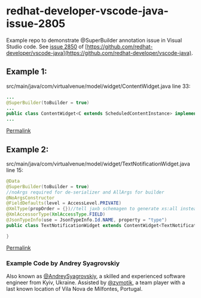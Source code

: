 # redhat-developer-vscode-java-issue-2805

Example repo to demonstrate @SuperBuilder annotation issue in Visual Studio code. See [issue 2850](https://github.com/redhat-developer/vscode-java/issues/2805) of [https://github.com/redhat-developer/vscode-java](https://github.com/redhat-developer/vscode-java).

## Example 1:
src/main/java/com/virtualvenue/model/widget/ContentWidget.java line 33:

```java
...
@SuperBuilder(toBuilder = true)
...
public class ContentWidget<C extends ScheduledContentInstance> implements WithUniqueID<ContentWidget<C>>, AssetUser {
...
```

[Permalink](https://github.com/zymotik/redhat-developer-vscode-java-issue-2805/blob/4453856cb3df92026b7895929a46136a96d232b4/src/main/java/com/virtualvenue/model/widget/ContentWidget.java#L33)

## Example 2:
src/main/java/com/virtualvenue/model/widget/TextNotificationWidget.java line 15:

```java
@Data
@SuperBuilder(toBuilder = true)
//noArgs required for de-serializer and AllArgs for builder
@NoArgsConstructor
@FieldDefaults(level = AccessLevel.PRIVATE)
@XmlType(propOrder = {})//tell jaxb schemagen to generate xs:all instead of xs:sequence (we dont want ordering)
@XmlAccessorType(XmlAccessType.FIELD)
@JsonTypeInfo(use = JsonTypeInfo.Id.NAME, property = "type")
public class TextNotificationWidget extends ContentWidget<TextNotificationWidgetConfiguration> {

}
```

[Permalink](https://github.com/zymotik/redhat-developer-vscode-java-issue-2805/blob/4453856cb3df92026b7895929a46136a96d232b4/src/main/java/com/virtualvenue/model/widget/TextNotificationWidget.java#L15)

### Example Code by Andrey Syagrovskiy

Also known as [@AndreySyagrovskiy](https://github.com/AndreySyagrovskiy), a skilled and experienced software engineer from Kyiv, Ukraine. Assisted by [@zymotik](https://github.com/zymotik), a team player with a last known location of Vila Nova de Milfontes, Portugal.
